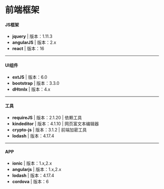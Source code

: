 前端框架
===
#### JS框架
* **jquery** | 版本：1.11.3
* **angularJS** | 版本：2.x
* **react** | 版本：16

***
#### UI组件
* **extJS** | 版本：6.0
* **bootstrap** | 版本：3.3.0
* **dHtmlx** | 版本：4.x

***
#### 工具
* **requireJS** | 版本：2.1.20 | 依赖工具
* **kindeditor** | 版本：4.1.10 | 网页富文本编辑器
* **crypto-js** | 版本：3.1.2 | 前端加密工具
* **lodash** | 版本：4.17.4

***
#### APP
* **ionic** | 版本：1.x,2.x
* **angularjs** | 版本：1.x,2.x
* **lodash** | 版本：4.17.4
* **cordova** | 版本：6